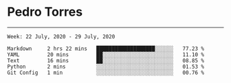 # Pedro Torres

---

<!--START_SECTION:waka-->
```text
Week: 22 July, 2020 - 29 July, 2020

Markdown     2 hrs 22 mins   ███████████████████░░░░░░   77.23 % 
YAML         20 mins         ██░░░░░░░░░░░░░░░░░░░░░░░   11.10 % 
Text         16 mins         ██░░░░░░░░░░░░░░░░░░░░░░░   08.85 % 
Python       2 mins          ░░░░░░░░░░░░░░░░░░░░░░░░░   01.53 % 
Git Config   1 min           ░░░░░░░░░░░░░░░░░░░░░░░░░   00.76 %
```
<!--END_SECTION:waka-->
